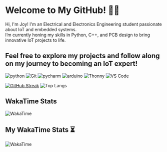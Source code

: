 # Welcome to My GitHub! 👩‍💻  

Hi, I'm Joy! I'm an Electrical and Electronics Engineering student passionate about IoT and embedded systems.  
I’m currently honing my skills in Python, C++, and PCB design to bring innovative IoT projects to life.  

Feel free to explore my projects and follow along on my journey to becoming an IoT expert!
- 
![python](https://img.shields.io/badge/-Python-3776AB?style=square&logo=python&logoColor=white)
![Git](https://img.shields.io/badge/-Git-F05032?style=flat-sguare&logo=git&logoColor=white)
![pycharm](https://img.shields.io/badge/-Pycharm-000000?styles=flat-square&logo=pycharm&logoColor=white)
![arduino](https://img.shields.io/badge/-Arduino-00979D?style=flat-square&logoColor=white)
![Thonny](https://img.shields.io/badge/-Thonny-3776AB?styles=flat-square&logo=white)
![VS Code](https;//img.shields.io/badge/-VS_code-007ACC?style=flat-sguare&logoColor=white)
<!---https://github.com/DenverCoder1/github-readme-streak-stats.git
Joy-reboth-kinyua/Joy-reboth-kinyua is a ✨ special ✨ repository because its `README.md` (this file) appears on your GitHub profile.
You can click the Preview link to take a look at your changes.
--->
[![GitHub Streak](https://streak-stats.demolab.com?user=Joy-reboth-kinyua&theme=dark)](https://git.io/streak-stats)
![Top Langs](https://github-readme-stats.vercel.app/api/top-langs/?username=Joy-reboth-kinyua&hide_progress=true)


## WakaTime Stats

![WakaTime](https://wakatime.com/share/@Joy_Reboth_Kinyua/yourstats.png)


## My WakaTime Stats ⏳
![WakaTime](https://github-readme-stats.vercel.app/api/wakatime?username=Joy_Reboth_Kinyua&layout=compact)

